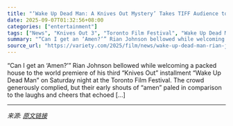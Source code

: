 ```yaml
---
title: "‘Wake Up Dead Man: A Knives Out Mystery’ Takes TIFF Audience to Church With Rapturous World Premiere"
date: 2025-09-07T01:32:56+08:00
categories: ["entertainment"]
tags: ["News", "Knives Out 3", "Toronto Film Festival", "Wake Up Dead Man: A Knives Out Mystery"]
summary: "“Can I get an ‘Amen?’” Rian Johnson bellowed while welcoming a packed house to the world premiere of his third “Knives Out” installment “Wake Up Dead Man” on Saturday night at the Toronto Film Festiva"
source_url: "https://variety.com/2025/film/news/wake-up-dead-man-rian-johnson-daniel-craig-knives-out-tiff-1236510479/"
---
```


“Can I get an ‘Amen?’” Rian Johnson bellowed while welcoming a packed house to the world premiere of his third “Knives Out” installment “Wake Up Dead Man” on Saturday night at the Toronto Film Festival. The crowd generously complied, but their early shouts of “amen” paled in comparison to the laughs and cheers that echoed [&#8230;]

---

*来源: [原文链接](https://variety.com/2025/film/news/wake-up-dead-man-rian-johnson-daniel-craig-knives-out-tiff-1236510479/)*
